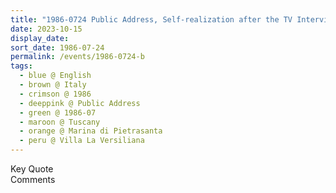```yaml
---
title: "1986-0724 Public Address, Self-realization after the TV Interview with Romano Battaglia, Garden, Villa La Versiliana, Marina di Pietrasanta, Tuscany, Italy"
date: 2023-10-15
display_date: 
sort_date: 1986-07-24
permalink: /events/1986-0724-b
tags:
  - blue @ English
  - brown @ Italy
  - crimson @ 1986
  - deeppink @ Public Address
  - green @ 1986-07
  - maroon @ Tuscany
  - orange @ Marina di Pietrasanta
  - peru @ Villa La Versiliana
---
```


<wave-list>
  <list-title color="green" width="75">Key Quote</list-title>
  <list-item color="BlanchedAlmond"  width="200"></list-item>
  <list-item color="Lavender"></list-item>
  <list-item color="BlanchedAlmond"></list-item>
</wave-list>

<br>

<wave-list>
  <list-title color="green" width="75">Comments</list-title>
  <list-item color="BlanchedAlmond"  width="200"></list-item>
  <list-item color="Lavender"></list-item>
  <list-item color="BlanchedAlmond"></list-item>
</wave-list>